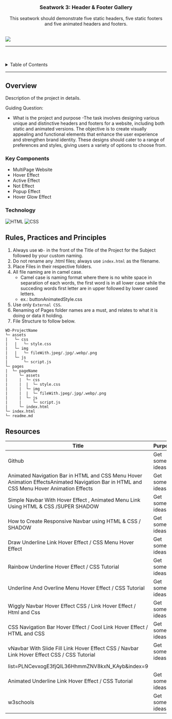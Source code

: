 <a name="readme-top">

<br/>

<br />
<div align="center">
  <a href="https://github.com/GodwinAblao">
    <img src="" alt="" width="" height="">
  </a>

  <h3 align="center">Seatwork 3: Header & Footer Gallery</h3>
</div>

<div align="center">
  This seatwork should demonstrate five static headers, five static footers and five animated headers
and footers.
</div>

<br />


![](https://github.com/JerichoNheil05/WD-s3.git)

---

<br />
<br />


<details>
  <summary>Table of Contents</summary>
  <ol>
    <li>
      <a href="#overview">Overview</a>
      <ol>
        <li>
          <a href="#key-components">Key Components</a>
        </li>
        <li>
          <a href="#technology">Technology</a>
        </li>
      </ol>
    </li>
    <li>
      <a href="#rule,-practices-and-principles">Rules, Practices and Principles</a>
    </li>
    <li>
      <a href="#resources">Resources</a>
    </li>
  </ol>
</details>

---

## Overview

<!-- The following are just sample -->
Description of the project in details.

Guiding Question:
- What is the project and purpose
    -The task involves designing various unique and distinctive headers and footers for a website, including both static and animated versions. The objective is to create visually appealing and functional elements that enhance the user experience and strengthen brand identity. These designs should cater to a range of preferences and styles, giving users a variety of options to choose from.


### Key Components
- MultiPage Website
- Hover Effect
- Active Effect
- Not Effect
- Popup Effect
- Hover Glow Effect


### Technology
![HTML](https://img.shields.io/badge/HTML-E34F26?style=for-the-badge&logo=html5&logoColor=white)
![CSS](https://img.shields.io/badge/CSS-1572B6?style=for-the-badge&logo=css3&logoColor=white)

## Rules, Practices and Principles
1. Always use `WD-` in the front of the Title of the Project for the Subject followed by your custom naming.
2. Do not rename any .html files; always use `index.html` as the filename.
3. Place Files in their respective folders.
4. All file naming are in camel case.
   - Camel case is naming format where there is no white space in separation of each words, the first word is in all lower case while the succeding words first letter are in upper followed by lower cased letters.
   - ex.: buttonAnimatedStyle.css
5. Use only `External CSS`.
6. Renaming of Pages folder names are a must, and relates to what it is doing or data it holding.
7. File Structure to follow below.

```
WD-ProjectName
└─ assets
|   └─ css
|   |   └─ style.css
|   └─ img
|   |   └─ fileWith.jpeg/.jpg/.webp/.png
|   └─ js
|       └─ script.js
└─ pages
|  └─ pageName
|     └─ assets
|     |  └─ css
|     |  |  └─ style.css
|     |  └─ img
|     |  |  └─ fileWith.jpeg/.jpg/.webp/.png
|     |  └─ js
|     |     └─ script.js
|     └─ index.html
└─ index.html
└─ readme.md
```

## Resources

| Title | Purpose | Link |
|-|-|-|
|Github|Get some ideas|https://github.com/zyx-0314/WD-Seatwork-3|
|Animated Navigation Bar in HTML and CSS Menu Hover Animation EffectsAnimated Navigation Bar in HTML and CSS Menu Hover Animation Effects|Get some ideas|https://www.youtube.com/watch?v=yJws1N-gulc&list=PLv-hayaBwUxzw_nP3VLxNK_yaS538eHV-|
|Simple Navbar With Hover Effect , Animated Menu Link Using HTML & CSS /SUPER SHADOW|Get some ideas|https://www.youtube.com/watch?v=Hh-PKABOuCI&list=PLv-hayaBwUxzw_nP3VLxNK_yaS538eHV-&index=3|
|How to Create Responsive Navbar using HTML & CSS / SHADOW|Get some ideas|https://www.youtube.com/watch?v=BZPYAHzTKf0&list=PLv-hayaBwUxzw_nP3VLxNK_yaS538eHV-&index=5|
|Draw Underline Link Hover Effect / CSS Menu Hover Effect|Get some ideas|https://www.youtube.com/watch?v=aswRKAjjWuE&list=PLNCevxogE3fjQIL36HhmmZNV8kxN_KAyb|
|Rainbow Underline Hover Effect / CSS Tutorial|Get some ideas|https://www.youtube.com/watch?v=KCTW8dCKHlI&list=PLNCevxogE3fjQIL36HhmmZNV8kxN_KAyb&index=2|
|Underline And Overline Menu Hover Effect / CSS Tutorial|Get some ideas|https://www.youtube.com/watch?v=wH3bFIXyI1I&list=PLNCevxogE3fjQIL36HhmmZNV8kxN_KAyb&index=3|
|Wiggly Navbar Hover Effect CSS / Link Hover Effect / Html and Css|Get some ideas|https://www.youtube.com/watch?v=mFk2cQDIxxw&list=PLNCevxogE3fjQIL36HhmmZNV8kxN_KAyb&index=5|
|CSS Navigation Bar Hover Effect / Cool Link Hover Effect / HTML and CSS|Get some ideas|https://www.youtube.com/watch?v=BDvWKwHiSIw&list=PLNCevxogE3fjQIL36HhmmZNV8kxN_KAyb&index=6|
|vNavbar With Slide Fill Link Hover Effect CSS / Navbar Link Hover Effect CSS / CSS Tutorial|Get some ideas|https://www.youtube.com/watch?v=LVT8bUsVcnE&list=PLNCevxogE3fjQIL36HhmmZNV8kxN_KAyb&index=8|
list=PLNCevxogE3fjQIL36HhmmZNV8kxN_KAyb&index=9|
|Animated Underline Link Hover Effect / CSS Tutorial|Get some ideas|https://www.youtube.com/watch?v=1UEtR7PHCwE&list=PLNCevxogE3fjQIL36HhmmZNV8kxN_KAyb&index=11|
|w3schools|Get some ideas|https://www.w3schools.com/html/default.asp|